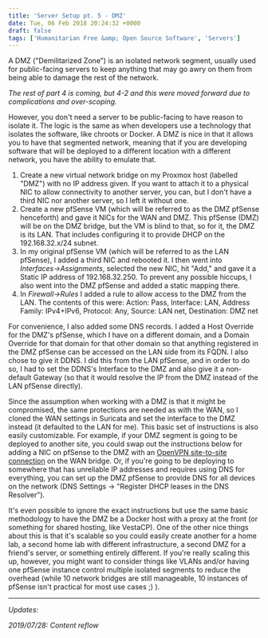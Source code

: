 ```yaml
---
title: 'Server Setup pt. 5 - DMZ'
date: Tue, 06 Feb 2018 20:24:32 +0000
draft: false
tags: ['Humanitarian Free &amp; Open Source Software', 'Servers']
---
```


A DMZ ("Demilitarized Zone") is an isolated network segment, usually used for public-facing servers to keep anything that may go awry on them from being able to damage the rest of the network.

<!--more-->

_The rest of part 4 is coming, but 4-2 and this were moved forward due to complications and over-scoping._

However, you don't need a server to be public-facing to have reason to isolate it.
The logic is the same as when developers use a technology that isolates the software, like chroots or Docker.
A DMZ is nice in that it allows you to have that segmented network, meaning that if you are developing software that will be deployed to a different location with a different network, you have the ability to emulate that.

1.  Create a new virtual network bridge on my Proxmox host (labelled "DMZ") with no IP address given.
If you want to attach it to a physical NIC to allow connectivity to another server, you can, but I don't have a third NIC nor another server, so I left it without one.
2.  Create a new pfSense VM (which will be referred to as the DMZ pfSense henceforth) and gave it NICs for the WAN and DMZ.
This pfSense (DMZ) will be on the DMZ bridge, but the VM is blind to that, so for it, the DMZ is its LAN.
That includes configuring it to provide DHCP on the 192.168.32.x/24 subnet.
3.  In my original pfSense VM (which will be referred to as the LAN pfSense), I added a third NIC and rebooted it.
I then went into _Interfaces->Assignments_, selected the new NIC, hit "Add," and gave it a Static IP address of 192.168.32.250.
To prevent any possible hiccups, I also went into the DMZ pfSense and added a static mapping there.
4.  In _Firewall->Rules_ I added a rule to allow access to the DMZ from the LAN.
The contents of this were: Action: Pass, Interface: LAN, Address Family: IPv4+IPv6, Protocol: Any, Source: LAN net, Destination: DMZ net

For convenience, I also added some DNS records.
I added a Host Override for the DMZ's pfSense, which I have on a different domain, and a Domain Override for that domain for that other domain so that anything registered in the DMZ pfSense can be accessed on the LAN side from its FQDN.
I also chose to give it DDNS.
I did this from the LAN pfSense, and in order to do so, I had to set the DDNS's Interface to the DMZ and also give it a non-default Gateway (so that it would resolve the IP from the DMZ instead of the LAN pfSense directly).

Since the assumption when working with a DMZ is that it might be compromised, the same protections are needed as with the WAN, so I cloned the WAN settings in Suricata and set the interface to the DMZ instead (it defaulted to the LAN for me).
This basic set of instructions is also easily customizable.
For example, if your DMZ segment is going to be deployed to another site, you could swap out the instructions below for adding a NIC on pfSense to the DMZ with an [OpenVPN site-to-site connection](https://docs.netgate.com/pfsense/en/latest/vpn/openvpn/routing-internet-traffic-through-a-site-to-site-openvpn-connection-in-pfsense-2-1.html) on the WAN bridge.
Or, if you're going to be deploying to somewhere that has unreliable IP addresses and requires using DNS for everything, you can set up the DMZ pfSense to provide DNS for all devices on the network (DNS Settings -> "Register DHCP leases in the DNS Resolver").

It's even possible to ignore the exact instructions but use the same basic methodology to have the DMZ be a Docker host with a proxy at the front (or something for shared hosting, like VestaCP).
One of the other nice things about this is that it's scalable so you could easily create another for a home lab, a second home lab with different infrastructure, a second DMZ for a friend's server, or something entirely different.
If you're really scaling this up, however, you might want to consider things like VLANs and/or having one pfSense instance control multiple isolated segments to reduce the overhead (while 10 network bridges are still manageable, 10 instances of pfSense isn't practical for most use cases ;) ).

---

_Updates:_

_2019/07/28: Content reflow_